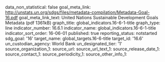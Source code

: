 data_non_statistical: false
goal_meta_link: http://unstats.un.org/sdgs/files/metadata-compilation/Metadata-Goal-16.pdf
goal_meta_link_text: United Nations Sustainable Development Goals Metadata (pdf 1361kB)
graph_title: global_indicators.16-6-1-title
graph_type: line
indicator_number: 16.6.1
indicator_name: global_indicators.16-6-1-title
indicator_sort_order: 16-06-01
published: true
reporting_status: notstarted
sdg_goal: '16'
target_name: global_targets.16-6-title
target_id: '16.6'
un_custodian_agency: World Bank
un_designated_tier: '1'
source_organization_1: 
source_url: 
source_url_text_1: 
source_release_date_1: 
source_contact_1: 
source_periodicity_1: 
source_other_info_1: 
